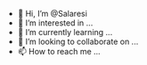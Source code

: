 - 👋 Hi, I’m @Salaresi
- 👀 I’m interested in ...
- 🌱 I’m currently learning ...
- 💞️ I’m looking to collaborate on ...
- 📫 How to reach me ...

<!---
Salaresi/Salaresi is a ✨ special ✨ repository because its `README.md` (this file) appears on your GitHub profile.
You can click the Preview link to take a look at your changes.
--->
